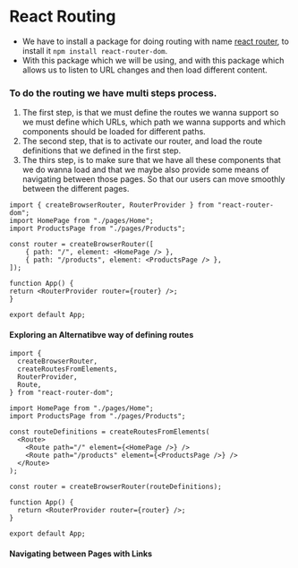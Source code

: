 # React Routing

- We have to install a package for doing routing with name [react router](https://reactrouter.com/en/main), to install it `npm install react-router-dom`.
- With this package which we will be using, and with this package which allows us to listen to URL changes and then load different content.

### To do the routing we have multi steps process.

1. The first step, is that we must define the routes we wanna support so we must define which URLs, which path we wanna supports and which components should be loaded for different paths.
2. The second step, that is to activate our router, and load the route definitions that we defined in the first step.
3. The thirs step, is to make sure that we have all these components that we do wanna load and that we maybe also provide some means of navigating between those pages. So that our users can move smoothly between the different pages.

```
import { createBrowserRouter, RouterProvider } from "react-router-dom";
import HomePage from "./pages/Home";
import ProductsPage from "./pages/Products";

const router = createBrowserRouter([
    { path: "/", element: <HomePage /> },
    { path: "/products", element: <ProductsPage /> },
]);

function App() {
return <RouterProvider router={router} />;
}

export default App;
```

#### Exploring an Alternatibve way of defining routes

```
import {
  createBrowserRouter,
  createRoutesFromElements,
  RouterProvider,
  Route,
} from "react-router-dom";

import HomePage from "./pages/Home";
import ProductsPage from "./pages/Products";

const routeDefinitions = createRoutesFromElements(
  <Route>
    <Route path="/" element={<HomePage />} />
    <Route path="/products" element={<ProductsPage />} />
  </Route>
);

const router = createBrowserRouter(routeDefinitions);

function App() {
  return <RouterProvider router={router} />;
}

export default App;

```

#### Navigating between Pages with Links
